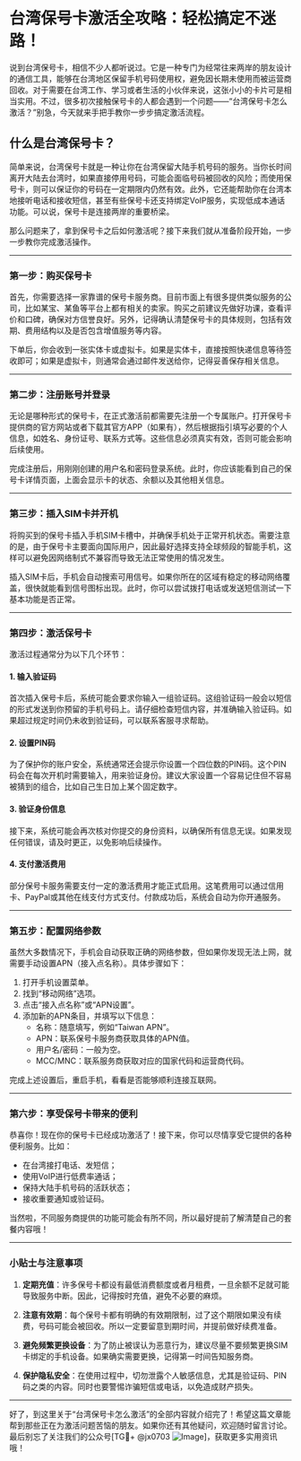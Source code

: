 # 台湾保号卡激活全攻略：轻松搞定不迷路！

说到台湾保号卡，相信不少人都听说过。它是一种专门为经常往来两岸的朋友设计的通信工具，能够在台湾地区保留手机号码使用权，避免因长期未使用而被运营商回收。对于需要在台湾工作、学习或者生活的小伙伴来说，这张小小的卡片可是相当实用。不过，很多初次接触保号卡的人都会遇到一个问题——“台湾保号卡怎么激活？”别急，今天就来手把手教你一步步搞定激活流程。

## 什么是台湾保号卡？

简单来说，台湾保号卡就是一种让你在台湾保留大陆手机号码的服务。当你长时间离开大陆去台湾时，如果直接停用号码，可能会面临号码被回收的风险；而使用保号卡，则可以保证你的号码在一定期限内仍然有效。此外，它还能帮助你在台湾本地接听电话和接收短信，甚至有些保号卡还支持绑定VoIP服务，实现低成本通话功能。可以说，保号卡是连接两岸的重要桥梁。

那么问题来了，拿到保号卡之后如何激活呢？接下来我们就从准备阶段开始，一步一步教你完成激活操作。

---

### **第一步：购买保号卡**
首先，你需要选择一家靠谱的保号卡服务商。目前市面上有很多提供类似服务的公司，比如某宝、某鱼等平台上都有相关的卖家。购买之前建议先做好功课，查看评价和口碑，确保对方信誉良好。另外，记得确认清楚保号卡的具体规则，包括有效期、费用结构以及是否包含增值服务等内容。

下单后，你会收到一张实体卡或虚拟卡。如果是实体卡，直接按照快递信息等待签收即可；如果是虚拟卡，则通常会通过邮件发送给你，记得妥善保存相关信息。

---

### **第二步：注册账号并登录**
无论是哪种形式的保号卡，在正式激活前都需要先注册一个专属账户。打开保号卡提供商的官方网站或者下载其官方APP（如果有），然后根据指引填写必要的个人信息，如姓名、身份证号、联系方式等。这些信息必须真实有效，否则可能会影响后续使用。

完成注册后，用刚刚创建的用户名和密码登录系统。此时，你应该能看到自己的保号卡详情页面，上面会显示卡的状态、余额以及其他相关信息。

---

### **第三步：插入SIM卡并开机**
将购买到的保号卡插入手机SIM卡槽中，并确保手机处于正常开机状态。需要注意的是，由于保号卡主要面向国际用户，因此最好选择支持全球频段的智能手机，这样可以避免因网络制式不兼容而导致无法正常使用的情况发生。

插入SIM卡后，手机会自动搜索可用信号。如果你所在的区域有稳定的移动网络覆盖，很快就能看到信号图标出现。此时，你可以尝试拨打电话或发送短信测试一下基本功能是否正常。

---

### **第四步：激活保号卡**
激活过程通常分为以下几个环节：

#### 1. 输入验证码
首次插入保号卡后，系统可能会要求你输入一组验证码。这组验证码一般会以短信的形式发送到你预留的手机号码上。请仔细检查短信内容，并准确输入验证码。如果超过规定时间仍未收到验证码，可以联系客服寻求帮助。

#### 2. 设置PIN码
为了保护你的账户安全，系统通常还会提示你设置一个四位数的PIN码。这个PIN码会在每次开机时需要输入，用来验证身份。建议大家设置一个容易记住但不容易被猜到的组合，比如自己生日加上某个固定数字。

#### 3. 验证身份信息
接下来，系统可能会再次核对你提交的身份资料，以确保所有信息无误。如果发现任何错误，请及时更正，以免影响后续操作。

#### 4. 支付激活费用
部分保号卡服务需要支付一定的激活费用才能正式启用。这笔费用可以通过信用卡、PayPal或其他在线支付方式支付。付款成功后，系统会自动为你开通服务。

---

### **第五步：配置网络参数**
虽然大多数情况下，手机会自动获取正确的网络参数，但如果你发现无法上网，就需要手动设置APN（接入点名称）。具体步骤如下：
1. 打开手机设置菜单。
2. 找到“移动网络”选项。
3. 点击“接入点名称”或“APN设置”。
4. 添加新的APN条目，并填写以下信息：
   - 名称：随意填写，例如“Taiwan APN”。
   - APN：联系保号卡服务商获取具体的APN值。
   - 用户名/密码：一般为空。
   - MCC/MNC：联系服务商获取对应的国家代码和运营商代码。

完成上述设置后，重启手机，看看是否能够顺利连接互联网。

---

### **第六步：享受保号卡带来的便利**
恭喜你！现在你的保号卡已经成功激活了！接下来，你可以尽情享受它提供的各种便利服务。比如：
- 在台湾接打电话、发短信；
- 使用VoIP进行低费率通话；
- 保持大陆手机号码的活跃状态；
- 接收重要通知或验证码。

当然啦，不同服务商提供的功能可能会有所不同，所以最好提前了解清楚自己的套餐内容哦！

---

### **小贴士与注意事项**

1. **定期充值**：许多保号卡都设有最低消费额度或者月租费，一旦余额不足就可能导致服务中断。因此，记得按时充值，避免不必要的麻烦。
   
2. **注意有效期**：每个保号卡都有明确的有效期限制，过了这个期限如果没有续费，号码可能会被回收。所以一定要留意到期时间，并提前做好续费准备。

3. **避免频繁更换设备**：为了防止被误认为恶意行为，建议尽量不要频繁更换SIM卡绑定的手机设备。如果确实需要更换，记得第一时间告知服务商。

4. **保护隐私安全**：在使用过程中，切勿泄露个人敏感信息，尤其是验证码、PIN码之类的内容。同时也要警惕诈骗短信或电话，以免造成财产损失。

---

好了，到这里关于“台湾保号卡怎么激活”的全部内容就介绍完了！希望这篇文章能帮到那些正在为激活问题苦恼的朋友。如果你还有其他疑问，欢迎随时留言讨论。最后别忘了关注我们的公众号[TG💪+ @jx0703 ![Image](https://github.com/user-attachments/assets/dbca1d08-cadb-493c-b0ec-ad6f7a83f270)]，获取更多实用资讯哦！